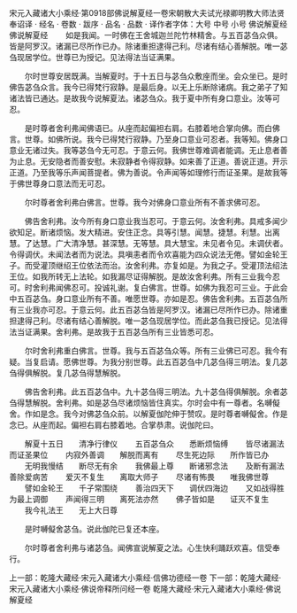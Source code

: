 宋元入藏诸大小乘经·第0918部佛说解夏经一卷宋朝散大夫试光禄卿明教大师法贤奉诏译
· 经名 · 卷数 · 跋序
· 品名 · 品数 · 译作者字体：大号 中号 小号
佛说解夏经
佛说解夏经
　　如是我闻。一时佛在王舍城迦兰陀竹林精舍。与五百苾刍众俱。皆是阿罗汉。诸漏已尽所作已办。除诸重担逮得己利。尽诸有结心善解脱。唯一苾刍现居学位。世尊已为授记。见法得法当证满果。

　　尔时世尊安居既满。当解夏时。于十五日与苾刍众敷座而坐。会众坐已。是时佛告苾刍众言。我今已得梵行寂静。是最后身。以无上乐断除诸病。我之弟子了知诸法皆已通达。是故我今说解夏法。诸苾刍众。我于夏中所有身口意业。汝等可忍。

　　是时尊者舍利弗闻佛语已。从座而起偏袒右肩。右膝着地合掌向佛。而白佛言。世尊。如佛所说。我今已得梵行寂静。乃至身口意业可忍者。我等知。佛身口意业无诸过失。我等苾刍今无可忍。于意云何。我佛世尊难调者能调。无止息者善为止息。无安隐者而善安慰。未寂静者令得寂静。如来善了正道。善说正道。开示正道。乃至我等乐声闻菩提者。佛为善说。令声闻等如理修行而证圣果。是故我等于佛世尊身口意法而无可忍。

　　尔时尊者舍利弗白佛言。世尊。我今对佛身口意业所有不善求佛可忍。

　　佛告舍利弗。汝今所有身口意业我当忍可。于意云何。汝舍利弗。具戒多闻少欲知足。断诸烦恼。发大精进。安住正念。具等引慧。闻慧。捷慧。利慧。出离慧。了达慧。广大清净慧。甚深慧。无等慧。具大慧宝。未见者令见。未调伏者。令得调伏。未闻法者而为说法。具嗔恚者而令欢喜能为四众说法无倦。譬如金轮王子。而受灌顶继绍王位依法而治。汝舍利弗。亦复如是。为我之子。受灌顶法绍法王位。如我所转无上法轮。如我漏尽证得解脱。是故汝舍利弗。所有三业我今忍可。时舍利弗闻佛忍可。投诚礼谢。复白佛言。世尊。如佛为我忍可三业。于此会中五百苾刍。身口意业所有不善。唯愿世尊。亦如是忍。佛告舍利弗。五百苾刍所有三业我亦可忍。于意云何。此五百苾刍皆是阿罗汉。诸漏已尽所作已办。除诸重担逮得己利。尽诸有结心善解脱。唯一苾刍现居学位。而此苾刍我已授记。见法得法当证满果。舍利弗。是故我于五百苾刍所有三业皆悉可忍。

　　尔时舍利弗重白佛言。世尊。我与五百苾刍众等。所有三业佛已可忍。我今有疑。当复启请。愿佛世尊。为我分别世尊。此五百苾刍中几苾刍得三明法。复几苾刍得俱解脱。复几苾刍得慧解脱。

　　佛告舍利弗。此五百苾刍中。九十苾刍得三明法。九十苾刍得俱解脱。余者苾刍得慧解脱。舍利弗。如是苾刍尽诸烦恼皆住真实。尔时会中有一尊者。名嚩儗舍。作如是念。我今对佛苾刍众前。以解夏伽陀伸于赞叹。是时尊者嚩儗舍。作是念已。从座而起。偏袒右肩右膝着地。合掌恭肃。说伽陀曰。

　　解夏十五日　　清净行律仪
　　五百苾刍众　　悉断烦恼缚
　　皆尽诸漏法　　而证圣果位
　　内寂外善调　　解脱而离有
　　尽生死边际　　所作皆已办
　　无明我慢结　　断尽无有余
　　我佛最上尊　　断诸邪念法
　　及断有漏法　　善除爱病苦
　　爱灭不复生　　离取大师子
　　尽诸有怖畏　　唯我佛世尊
　　譬如金轮王　　千子常围绕
　　善治四天下　　调伏四海边
　　又如战得胜　　为最上调御
　　声闻得三明　　离死法亦然
　　佛子皆如是　　证灭不复生
　　我今礼法王　　无上大日尊

　　是时嚩儗舍苾刍。说此伽陀已复还本座。

　　尔时尊者舍利弗与诸苾刍。闻佛宣说解夏之法。心生快利踊跃欢喜。信受奉行。

上一部：乾隆大藏经·宋元入藏诸大小乘经·信佛功德经一卷
下一部：乾隆大藏经·宋元入藏诸大小乘经·佛说帝释所问经一卷
乾隆大藏经·宋元入藏诸大小乘经·佛说解夏经